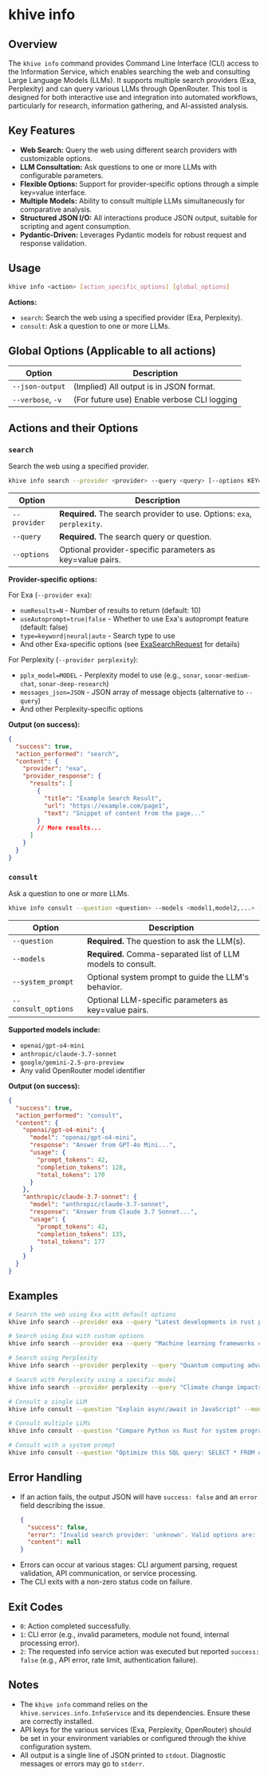 # khive info

## Overview

The `khive info` command provides Command Line Interface (CLI) access to the
Information Service, which enables searching the web and consulting Large
Language Models (LLMs). It supports multiple search providers (Exa, Perplexity)
and can query various LLMs through OpenRouter. This tool is designed for both
interactive use and integration into automated workflows, particularly for
research, information gathering, and AI-assisted analysis.

## Key Features

- **Web Search:** Query the web using different search providers with
  customizable options.
- **LLM Consultation:** Ask questions to one or more LLMs with configurable
  parameters.
- **Flexible Options:** Support for provider-specific options through a simple
  key=value interface.
- **Multiple Models:** Ability to consult multiple LLMs simultaneously for
  comparative analysis.
- **Structured JSON I/O:** All interactions produce JSON output, suitable for
  scripting and agent consumption.
- **Pydantic-Driven:** Leverages Pydantic models for robust request and response
  validation.

## Usage

```bash
khive info <action> [action_specific_options] [global_options]
```

**Actions:**

- `search`: Search the web using a specified provider (Exa, Perplexity).
- `consult`: Ask a question to one or more LLMs.

## Global Options (Applicable to all actions)

| Option            | Description                                 |
| ----------------- | ------------------------------------------- |
| `--json-output`   | (Implied) All output is in JSON format.     |
| `--verbose`, `-v` | (For future use) Enable verbose CLI logging |

## Actions and their Options

### `search`

Search the web using a specified provider.

```bash
khive info search --provider <provider> --query <query> [--options KEY=VALUE...]
```

| Option       | Description                                                             |
| ------------ | ----------------------------------------------------------------------- |
| `--provider` | **Required.** The search provider to use. Options: `exa`, `perplexity`. |
| `--query`    | **Required.** The search query or question.                             |
| `--options`  | Optional provider-specific parameters as key=value pairs.               |

**Provider-specific options:**

For Exa (`--provider exa`):

- `numResults=N` - Number of results to return (default: 10)
- `useAutoprompt=true|false` - Whether to use Exa's autoprompt feature (default:
  false)
- `type=keyword|neural|auto` - Search type to use
- And other Exa-specific options (see
  [ExaSearchRequest](https://docs.exa.ai/reference/search) for details)

For Perplexity (`--provider perplexity`):

- `pplx_model=MODEL` - Perplexity model to use (e.g., `sonar`,
  `sonar-medium-chat`, `sonar-deep-research`)
- `messages_json=JSON` - JSON array of message objects (alternative to
  `--query`)
- And other Perplexity-specific options

**Output (on success):**

```json
{
  "success": true,
  "action_performed": "search",
  "content": {
    "provider": "exa",
    "provider_response": {
      "results": [
        {
          "title": "Example Search Result",
          "url": "https://example.com/page1",
          "text": "Snippet of content from the page..."
        }
        // More results...
      ]
    }
  }
}
```

### `consult`

Ask a question to one or more LLMs.

```bash
khive info consult --question <question> --models <model1,model2,...> [--system_prompt <prompt>] [--consult_options KEY=VALUE...]
```

| Option              | Description                                                  |
| ------------------- | ------------------------------------------------------------ |
| `--question`        | **Required.** The question to ask the LLM(s).                |
| `--models`          | **Required.** Comma-separated list of LLM models to consult. |
| `--system_prompt`   | Optional system prompt to guide the LLM's behavior.          |
| `--consult_options` | Optional LLM-specific parameters as key=value pairs.         |

**Supported models include:**

- `openai/gpt-o4-mini`
- `anthropic/claude-3.7-sonnet`
- `google/gemini-2.5-pro-preview`
- Any valid OpenRouter model identifier

**Output (on success):**

```json
{
  "success": true,
  "action_performed": "consult",
  "content": {
    "openai/gpt-o4-mini": {
      "model": "openai/gpt-o4-mini",
      "response": "Answer from GPT-4o Mini...",
      "usage": {
        "prompt_tokens": 42,
        "completion_tokens": 128,
        "total_tokens": 170
      }
    },
    "anthropic/claude-3.7-sonnet": {
      "model": "anthropic/claude-3.7-sonnet",
      "response": "Answer from Claude 3.7 Sonnet...",
      "usage": {
        "prompt_tokens": 42,
        "completion_tokens": 135,
        "total_tokens": 177
      }
    }
  }
}
```

## Examples

```bash
# Search the web using Exa with default options
khive info search --provider exa --query "Latest developments in rust programming language"

# Search using Exa with custom options
khive info search --provider exa --query "Machine learning frameworks comparison" --options numResults=5 useAutoprompt=true

# Search using Perplexity
khive info search --provider perplexity --query "Quantum computing advances 2025"

# Search with Perplexity using a specific model
khive info search --provider perplexity --query "Climate change impacts" --options pplx_model=sonar-deep-research

# Consult a single LLM
khive info consult --question "Explain async/await in JavaScript" --models openai/gpt-o4-mini

# Consult multiple LLMs
khive info consult --question "Compare Python vs Rust for system programming" --models "openai/gpt-o4-mini,anthropic/claude-3.7-sonnet"

# Consult with a system prompt
khive info consult --question "Optimize this SQL query: SELECT * FROM users WHERE created_at > '2025-01-01'" --models openai/gpt-o4-mini --system_prompt "You are a database optimization expert. Keep your answers concise."
```

## Error Handling

- If an action fails, the output JSON will have `success: false` and an `error`
  field describing the issue.
  ```json
  {
    "success": false,
    "error": "Invalid search provider: 'unknown'. Valid options are: ['perplexity', 'exa']",
    "content": null
  }
  ```
- Errors can occur at various stages: CLI argument parsing, request validation,
  API communication, or service processing.
- The CLI exits with a non-zero status code on failure.

## Exit Codes

- `0`: Action completed successfully.
- `1`: CLI error (e.g., invalid parameters, module not found, internal
  processing error).
- `2`: The requested info service action was executed but reported
  `success: false` (e.g., API error, rate limit, authentication failure).

## Notes

- The `khive info` command relies on the `khive.services.info.InfoService` and
  its dependencies. Ensure these are correctly installed.
- API keys for the various services (Exa, Perplexity, OpenRouter) should be set
  in your environment variables or configured through the khive configuration
  system.
- All output is a single line of JSON printed to `stdout`. Diagnostic messages
  or errors may go to `stderr`.
